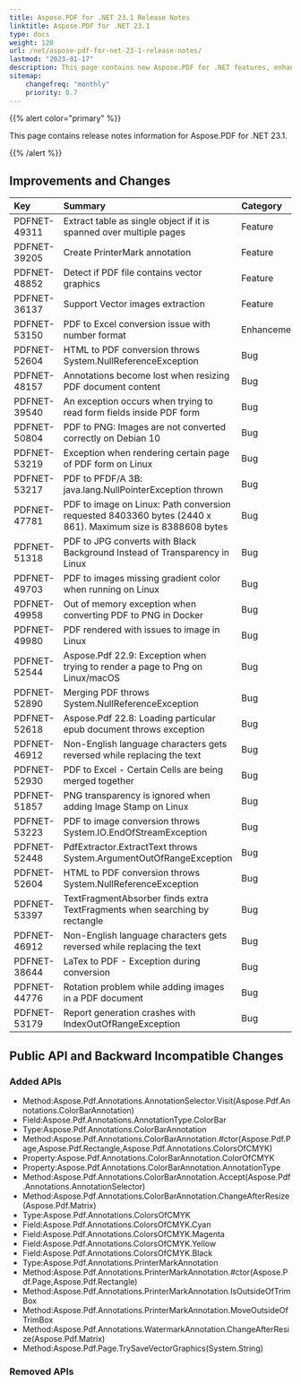 ```yaml
---
title: Aspose.PDF for .NET 23.1 Release Notes
linktitle: Aspose.PDF for .NET 23.1
type: docs
weight: 120
url: /net/aspose-pdf-for-net-23-1-release-notes/
lastmod: "2023-01-17"
description: This page contains new Aspose.PDF for .NET features, enhancement, and bug fixes in 2023, version 23.1.
sitemap:
    changefreq: "monthly"
    priority: 0.7
---
```


{{% alert color="primary" %}}

This page contains release notes information for Aspose.PDF for .NET 23.1.

{{% /alert %}}

## Improvements and Changes

|**Key**|**Summary**|**Category**|
| :- | :- | :- |
|PDFNET-49311|Extract table as single object if it is spanned over multiple pages|Feature|
|PDFNET-39205|Create PrinterMark annotation|Feature|
|PDFNET-48852|Detect if PDF file contains vector graphics|Feature|
|PDFNET-36137|Support Vector images extraction|Feature|
|PDFNET-53150|PDF to Excel conversion issue with number format|Enhancement|
|PDFNET-52604|HTML to PDF conversion throws System.NullReferenceException|Bug|
|PDFNET-48157|Annotations become lost when resizing PDF document content|Bug|
|PDFNET-39540|An exception occurs when trying to read form fields inside PDF form|Bug|
|PDFNET-50804|PDF to PNG: Images are not converted correctly on Debian 10|Bug|
|PDFNET-53219|Exception when rendering certain page of PDF form on Linux|Bug|
|PDFNET-53217|PDF to PFDF/A 3B: java.lang.NullPointerException thrown|Bug|
|PDFNET-47781|PDF to image on Linux: Path conversion requested 8403360 bytes (2440 x 861). Maximum size is 8388608 bytes|Bug|
|PDFNET-51318|PDF to JPG converts with Black Background Instead of Transparency in Linux|Bug|
|PDFNET-49703|PDF to images missing gradient color when running on Linux|Bug|
|PDFNET-49958|Out of memory exception when converting PDF to PNG in Docker|Bug|
|PDFNET-49980|PDF rendered with issues to image in Linux|Bug|
|PDFNET-52544|Aspose.Pdf 22.9: Exception when trying to render a page to Png on Linux/macOS|Bug|
|PDFNET-52890|Merging PDF throws System.NullReferenceException|Bug|
|PDFNET-52618|Aspose.Pdf 22.8: Loading particular epub document throws exception|Bug|
|PDFNET-46912|Non-English language characters gets reversed while replacing the text|Bug|
|PDFNET-52930|PDF to Excel - Certain Cells are being merged together|Bug|
|PDFNET-51857|PNG transparency is ignored when adding Image Stamp on Linux|Bug|
|PDFNET-53223|PDF to image conversion throws System.IO.EndOfStreamException|Bug|
|PDFNET-52448|PdfExtractor.ExtractText throws System.ArgumentOutOfRangeException|Bug|
|PDFNET-52604|HTML to PDF conversion throws System.NullReferenceException|Bug|
|PDFNET-53397|TextFragmentAbsorber finds extra TextFragments when searching by rectangle|Bug|
|PDFNET-46912|Non-English language characters gets reversed while replacing the text|Bug|
|PDFNET-38644|LaTex to PDF - Exception during conversion|Bug|
|PDFNET-44776|Rotation problem while adding images in a PDF document|Bug|
|PDFNET-53179|Report generation crashes with IndexOutOfRangeException|Bug|

## Public API and Backward Incompatible Changes

### Added APIs
* Method:Aspose.Pdf.Annotations.AnnotationSelector.Visit(Aspose.Pdf.Annotations.ColorBarAnnotation)
* Field:Aspose.Pdf.Annotations.AnnotationType.ColorBar
* Type:Aspose.Pdf.Annotations.ColorBarAnnotation
* Method:Aspose.Pdf.Annotations.ColorBarAnnotation.#ctor(Aspose.Pdf.Page,Aspose.Pdf.Rectangle,Aspose.Pdf.Annotations.ColorsOfCMYK)
* Property:Aspose.Pdf.Annotations.ColorBarAnnotation.ColorOfCMYK
* Property:Aspose.Pdf.Annotations.ColorBarAnnotation.AnnotationType
* Method:Aspose.Pdf.Annotations.ColorBarAnnotation.Accept(Aspose.Pdf.Annotations.AnnotationSelector)
* Method:Aspose.Pdf.Annotations.ColorBarAnnotation.ChangeAfterResize(Aspose.Pdf.Matrix)
* Type:Aspose.Pdf.Annotations.ColorsOfCMYK
* Field:Aspose.Pdf.Annotations.ColorsOfCMYK.Cyan
* Field:Aspose.Pdf.Annotations.ColorsOfCMYK.Magenta
* Field:Aspose.Pdf.Annotations.ColorsOfCMYK.Yellow
* Field:Aspose.Pdf.Annotations.ColorsOfCMYK.Black
* Type:Aspose.Pdf.Annotations.PrinterMarkAnnotation
* Method:Aspose.Pdf.Annotations.PrinterMarkAnnotation.#ctor(Aspose.Pdf.Page,Aspose.Pdf.Rectangle)
* Method:Aspose.Pdf.Annotations.PrinterMarkAnnotation.IsOutsideOfTrimBox
* Method:Aspose.Pdf.Annotations.PrinterMarkAnnotation.MoveOutsideOfTrimBox
* Method:Aspose.Pdf.Annotations.WatermarkAnnotation.ChangeAfterResize(Aspose.Pdf.Matrix)
* Method:Aspose.Pdf.Page.TrySaveVectorGraphics(System.String)

### Removed APIs
